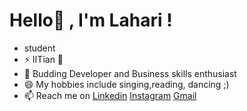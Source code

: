 # Hello👋 , I'm Lahari !

-  student
- ⚡ IITian :metal:
- 🌱 Budding Developer and Business skills enthusiast
- 😄 My hobbies include singing,reading, dancing ;)
- 📫 Reach me on [Linkedin](http://www.linkedin.com/in/lahari-vippagunta-7a257b192)  [Instagram](http://www.instagram.com/lahari_v_ )  [Gmail](lahari.vippagunta.met19@itbhu.ac.in)
 
